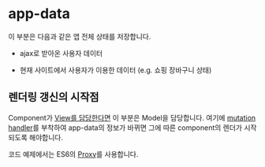 # app-data

이 부분은 다음과 같은 앱 전체 상태를 저장합니다.

* ajax로 받아온 사용자 데이터

* 현재 사이트에서 사용자가 이용한 데이터 (e.g. 쇼핑 장바구니 상태)

## 렌더링 갱신의 시작점
Component가 [View를 담당한다면]() 이 부분은 Model을 담당합니다. 여기에 [mutation handler](https://github.com/dev-mish-mash/assignment-test/tree/main/code/mutation-handler)를 부착하여 app-data의 정보가 바뀌면 그에 따른 component의 렌더가 시작되도록 해야합니다. 

코드 예제에서는 ES6의 [Proxy](https://developer.mozilla.org/ko/docs/Web/JavaScript/Reference/Global_Objects/Proxy)를 사용합니다. 





